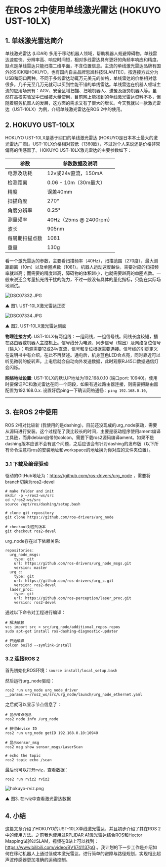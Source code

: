 # 在ROS 2中使用单线激光雷达 (HOKUYO UST-10LX)

## 1. 单线激光雷达简介

单线激光雷达 (LiDAR) 多用于移动机器人领域，帮助机器人规避障碍物。单线雷达速度快、分辨率高、响应时间短，相对多线雷达具有更好的角频率响应和精度。缺点是单线雷达只能扫描二维平面，不含位置信息。主流的单线激光雷达品牌有国外的SICK和HOKUYO，也有国内自主品牌思岚科技SLAMTEC，按连接方式分为USB和网口两种。不同于多线雷达动辄万元美元的价格，单线雷达的价格相对低很多，几千元至几万元就可以买到性能不错的单线雷达。单线雷达在机器人领域主流的应用场景有：AGV、安全区域扫描、扫地机器人、送餐及服务机器人等。虽然在高校实验室中已经被大量使用，目前网上能找到的单线激光雷达资料不多，但随着服务机器人的发展，这方面的需求又有了很大的增长。今天我就以一款激光雷达（UST-10LX）为例，介绍单线激光雷达在ROS 2中的使用。


## 2. HOKUYO UST-10LX

HOKUYO UST-10LX是基于网口的单线激光雷达 (HOKUYO是日本本土最大的激光雷达厂商)。UST-10LX价格相对较低（1360欧），不过对个人来说还是价格非常偏高的传感器了。HOKUYO UST-10LX激光雷达的主要参数如下：

| 参数           | 参数数据及说明         |
| -------------- | ---------------------- |
| 电源及功耗     | 12v或24v直流，150mA    |
| 检测距离       | 0.06 - 10m（30m最大）  |
| 精度           | 误差40mm               |
| 扫描角度       | 270°                   |
| 角度分辨率     | 0.25°                  |
| 测量频率       | 40Hz（25ms @ 2400rpm） |
| 波长           | 905nm                  |
| 每周期扫描点数 | 1081                   |
| 重量           | 130g                   |

看一个激光雷达的参数，主要看扫描频率（40Hz），扫描范围（270度），最大测距距离（10m）以及单圈点数（1081）。机器人运动速度越快，需要对应的扫描频率就越高；而需要的精度越高，障碍物的体积越小，也就需要越高的单圈点数。一般来说还会考量抗光线干扰的能力，不过一般没有具体的量化指标，只能在实际场地测试。

![DSC07332.JPG](https://cloud.yfworld.com/img/2021/03/acb8de62333e48f19a76cc311e2861b3.JPG)

▲ 图1. UST-10LX激光雷达正面

![DSC07334.JPG](https://cloud.yfworld.com/img/2021/03/025ec992b2074013817c3d2b8d5213f0.JPG)

▲ 图2. UST-10LX激光雷达侧面


**物理连接方式:** UST-10LX有两组线：一组网线，一组信号线。网线长度较短，插在路由器或机器人主控机上。信号线分为电源、同步信号（输出）及网络复位信号（输入）：电源需要12或24v直流，信号和复位根据需要选接。信号线的引脚定义在说明书中有介绍，在此不再赘述。通电后，机身蓝色LED会点亮，同时靠近可以听见微弱的旋转声。上电后就会自动向外发送数据，此时观察RJ45口数据通信灯会闪烁。

**网络地址设置:** UST-10LX的默认IP地址为192.168.0.10 (端口port: 10940)。使用时要保证PC和激光雷达在同一个网段，如果有通过路由器连接，则需要把路由器配置为192.168.0.x. 设置好后ping一下确认网络通畅：`ping 192.168.0.10`。

---

## 3. 在ROS 2中使用

ROS 2相对比较新 (我使用的是dashing)，目前还没现成的urg_node驱动，需要从源码进行安装。这个过程花了我比较长的时间，主要是驱动程序使用ament编译工具链，而非debian自带的colcon，需要下载ros2源码编译ament。如果不是dashing版本应该不会有这个问题，之后应该会有针对dashing的发布版（以下所有命令注意将ros的安装地址和workspace的地址换为你对应的文件夹位置）。

### 3.1 下载及编译驱动

驱动的GitHub地址为：https://github.com/ros-drivers/urg_node ，需要将branch切换为ros2-devel

```
# make folder and init
mkdir -p ~/ros2-ws/src
cd ~/ros2-ws/src
source /opt/ros/dashing/setup.bash

# clone git repository
git clone https://github.com/ros-drivers/urg_node

# checkout对应的版本
git checkout ros2-devel
```

urg_node存在以下依赖关系:

```
repositories:
  urg_node_msgs:
    type: git
    url: https://github.com/ros-drivers/urg_node_msgs.git
    version: master
  urg_c:
    type: git
    url: https://github.com/ros-drivers/urg_c.git
    version: ros2-devel
  laser_proc:
    type: git
    url: https://github.com/ros-perception/laser_proc.git
    version: ros2-devel
```

通过以下命令对工程进行编译：
```
# 解决依赖
vcs import src < src/urg_node/additional_repos.repos
sudo apt-get install ros-dashing-diagnostic-updater

# 开始编译
colcon build --symlink-install
```


### 3.2 连接ROS 2

首先初始化ROS环境：`source install/local_setup.bash`

然后运行urg_node驱动：
```
ros2 run urg_node urg_node_driver __params:=~/ros2_ws/src/urg_node/launch/urg_node_ethernet.yaml
```

之后就可以显示节点信息了：

```
# 显示节点信息
ros2 node info /urg_node

# 获得device ID
ros2 run urg_node getID 192.168.0.10:10940

# 显示sensor_msg
ros2 msg show sensor_msgs/LaserScan

# echo the topic
ros2 topic echo /scan
```

最后也可以打开rviz，查看数据：

```
ros2 run rviz2 rviz2
```


![hokuyo-rviz.png](https://cloud.yfworld.com/img/2021/03/2081ed8fd8014619a567daf19304a3f5.png)


▲ 图3. 在rviz中查看激光雷达数据



## 4. 小结

这篇文章介绍了HOKUYO的UST-10LX单线激光雷达，并且初步介绍了其在ROS 2中的使用方法。之前我也使用过RPLIDAR A1激光雷达结合ROS和Hector Mapping试验过SLAM，视频在B站上可以找到：https://www.bilibili.com/video/BV1i741137gG 。我计划的下一步工作是介绍如何在移动机器人上通过低成本激光雷达，进行简单的避障与路径规划，实现相比超声波传感器更加准确的运动控制。
